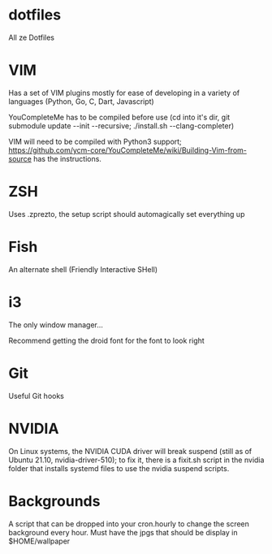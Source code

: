 dotfiles
========

All ze Dotfiles

# VIM
Has a set of VIM plugins mostly for ease of developing in a variety of languages (Python, Go, C, Dart, Javascript)

YouCompleteMe has to be compiled before use (cd into it's dir, git submodule update --init --recursive; ./install.sh --clang-completer)

VIM will need to be compiled with Python3 support; https://github.com/ycm-core/YouCompleteMe/wiki/Building-Vim-from-source has the instructions.

# ZSH
Uses .zprezto, the setup script should automagically set everything up

# Fish
An alternate shell (Friendly Interactive SHell)

# i3
The only window manager...

Recommend getting the droid font for the font to look right

# Git
Useful Git hooks

# NVIDIA
On Linux systems, the NVIDIA CUDA driver will break suspend (still as of Ubuntu 21.10, nvidia-driver-510); to fix it, there is a fixit.sh script in the nvidia folder that installs systemd files to use the nvidia suspend scripts.

# Backgrounds
A script that can be dropped into your cron.hourly to change the screen background every hour. Must have the jpgs that should be display in $HOME/wallpaper
